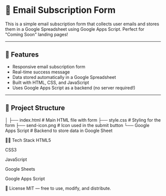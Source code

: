 # 📧 Email Subscription Form

This is a simple email subscription form that collects user emails and stores them in a Google Spreadsheet using Google Apps Script. Perfect for "Coming Soon" landing pages!

---

## 🚀 Features

- Responsive email subscription form
- Real-time success message
- Data stored automatically in a Google Spreadsheet
- Built with HTML, CSS, and JavaScript
- Uses Google Apps Script as a backend (no server required!)

---

## 📂 Project Structure
│
├── index.html # Main HTML file with form
├── style.css # Styling for the form
├── send-icon.png # Icon used in the submit button
└── Google Apps Script # Backend to store data in Google Sheet

🧑‍💻 Tech Stack
HTML5

CSS3

JavaScript

Google Sheets

Google Apps Script

📜 License
MIT — free to use, modify, and distribute.
